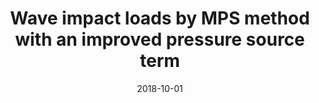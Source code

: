 ---
title: "Wave impact loads by MPS method with an improved pressure source term"
collection: publications
permalink: /publication/2018-10-01-wave-impact-loads
date: 2018-10-01
venue: 'Annual Autumn Meeting of JASNAOE'
paperurl: ''
citation: 'Cheng, L. Y.; Amaro Junior, R. A.; Bellezi, C. A. (2018). &quot;Wave impact loads by MPS method with an improved pressure source term.&quot; <i>Annual Autumn Meeting of JASNAOE</i>.'
---